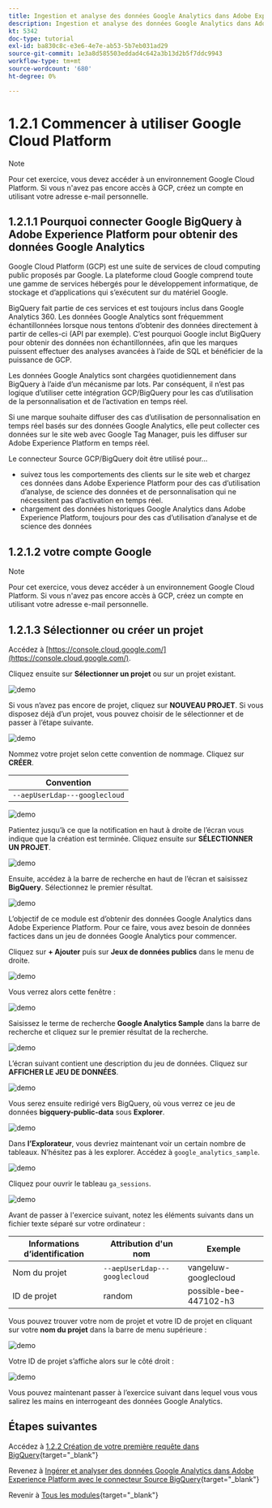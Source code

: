 ```yaml
---
title: Ingestion et analyse des données Google Analytics dans Adobe Experience Platform à l’aide du connecteur Source BigQuery - Création de votre compte Google Cloud Platform
description: Ingestion et analyse des données Google Analytics dans Adobe Experience Platform à l’aide du connecteur Source BigQuery - Création de votre compte Google Cloud Platform
kt: 5342
doc-type: tutorial
exl-id: ba830c8c-e3e6-4e7e-ab53-5b7eb031ad29
source-git-commit: 1e3a8d585503eddad4c642a3b13d2b5f7ddc9943
workflow-type: tm+mt
source-wordcount: '680'
ht-degree: 0%

---
```


# 1.2.1 Commencer à utiliser Google Cloud Platform

>[!NOTE]
>
>Pour cet exercice, vous devez accéder à un environnement Google Cloud Platform. Si vous n&#39;avez pas encore accès à GCP, créez un compte en utilisant votre adresse e-mail personnelle.

## 1.2.1.1 Pourquoi connecter Google BigQuery à Adobe Experience Platform pour obtenir des données Google Analytics

Google Cloud Platform (GCP) est une suite de services de cloud computing public proposés par Google. La plateforme cloud Google comprend toute une gamme de services hébergés pour le développement informatique, de stockage et d’applications qui s’exécutent sur du matériel Google.

BigQuery fait partie de ces services et est toujours inclus dans Google Analytics 360. Les données Google Analytics sont fréquemment échantillonnées lorsque nous tentons d’obtenir des données directement à partir de celles-ci (API par exemple). C’est pourquoi Google inclut BigQuery pour obtenir des données non échantillonnées, afin que les marques puissent effectuer des analyses avancées à l’aide de SQL et bénéficier de la puissance de GCP.

Les données Google Analytics sont chargées quotidiennement dans BigQuery à l’aide d’un mécanisme par lots. Par conséquent, il n’est pas logique d’utiliser cette intégration GCP/BigQuery pour les cas d’utilisation de la personnalisation et de l’activation en temps réel.

Si une marque souhaite diffuser des cas d’utilisation de personnalisation en temps réel basés sur des données Google Analytics, elle peut collecter ces données sur le site web avec Google Tag Manager, puis les diffuser sur Adobe Experience Platform en temps réel.

Le connecteur Source GCP/BigQuery doit être utilisé pour...

- suivez tous les comportements des clients sur le site web et chargez ces données dans Adobe Experience Platform pour des cas d’utilisation d’analyse, de science des données et de personnalisation qui ne nécessitent pas d’activation en temps réel.
- chargement des données historiques Google Analytics dans Adobe Experience Platform, toujours pour des cas d’utilisation d’analyse et de science des données

## 1.2.1.2 votre compte Google

>[!NOTE]
>
>Pour cet exercice, vous devez accéder à un environnement Google Cloud Platform. Si vous n&#39;avez pas encore accès à GCP, créez un compte en utilisant votre adresse e-mail personnelle.

## 1.2.1.3 Sélectionner ou créer un projet

Accédez à [https://console.cloud.google.com/](https://console.cloud.google.com/).

Cliquez ensuite sur **Sélectionner un projet** ou sur un projet existant.

![demo](./images/ex12.png)

Si vous n’avez pas encore de projet, cliquez sur **NOUVEAU PROJET**. Si vous disposez déjà d’un projet, vous pouvez choisir de le sélectionner et de passer à l’étape suivante.

![demo](./images/ex1createproject.png)

Nommez votre projet selon cette convention de nommage. Cliquez sur **CRÉER**.

| Convention |
| ----------------- |
| `--aepUserLdap---googlecloud` |

![demo](./images/ex13.png)

Patientez jusqu’à ce que la notification en haut à droite de l’écran vous indique que la création est terminée. Cliquez ensuite sur **SÉLECTIONNER UN PROJET**.

![demo](./images/ex14.png)

Ensuite, accédez à la barre de recherche en haut de l’écran et saisissez **BigQuery**. Sélectionnez le premier résultat.

![demo](./images/ex17.png)

L’objectif de ce module est d’obtenir des données Google Analytics dans Adobe Experience Platform. Pour ce faire, vous avez besoin de données factices dans un jeu de données Google Analytics pour commencer.

Cliquez sur **+ Ajouter** puis sur **Jeux de données publics** dans le menu de droite.

![demo](./images/ex118.png)

Vous verrez alors cette fenêtre :

![demo](./images/ex119.png)

Saisissez le terme de recherche **Google Analytics Sample** dans la barre de recherche et cliquez sur le premier résultat de la recherche.

![demo](./images/ex120.png)

L’écran suivant contient une description du jeu de données. Cliquez sur **AFFICHER LE JEU DE DONNÉES**.

![demo](./images/ex121.png)

Vous serez ensuite redirigé vers BigQuery, où vous verrez ce jeu de données **bigquery-public-data** sous **Explorer**.

![demo](./images/ex122a.png)

Dans **l’Explorateur**, vous devriez maintenant voir un certain nombre de tableaux. N’hésitez pas à les explorer. Accédez à `google_analytics_sample`.

![demo](./images/ex122.png)

Cliquez pour ouvrir le tableau `ga_sessions`.

![demo](./images/ex123.png)

Avant de passer à l&#39;exercice suivant, notez les éléments suivants dans un fichier texte séparé sur votre ordinateur :

| Informations d’identification | Attribution d&#39;un nom | Exemple |
| ----------------- |-------------| -------------|
| Nom du projet | `--aepUserLdap---googlecloud` | vangeluw-googlecloud |
| ID de projet | random | possible-bee-447102-h3 |

Vous pouvez trouver votre nom de projet et votre ID de projet en cliquant sur votre **nom du projet** dans la barre de menu supérieure :

![demo](./images/ex1projectMenu.png)

Votre ID de projet s’affiche alors sur le côté droit :

![demo](./images/ex1projetcselection.png)

Vous pouvez maintenant passer à l’exercice suivant dans lequel vous vous salirez les mains en interrogeant des données Google Analytics.

## Étapes suivantes

Accédez à [1.2.2 Création de votre première requête dans BigQuery](./ex2.md){target="_blank"}

Revenez à [Ingérer et analyser des données Google Analytics dans Adobe Experience Platform avec le connecteur Source BigQuery](./customer-journey-analytics-bigquery-gcp.md){target="_blank"}

Revenir à [Tous les modules](./../../../../overview.md){target="_blank"}
